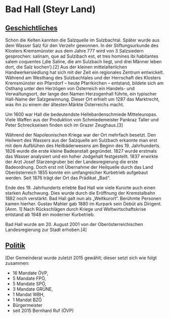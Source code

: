 # Bad Hall (Steyr Land)

## [Geschichtliches](https://de.wikipedia.org/wiki/Bad_Hall)
Schon die Kelten kannten die Salzquelle im Sulzbachtal. Später wurde aus dem Wasser Salz für den Verzehr gewonnen. In der Stiftungsurkunde des Klosters Kremsmünster aus dem Jahre 777 wird von 3 Salzsiedern gesprochen: salinam, que ad Sulzibach est, et tres homines ibi habitantes salem coquentes (‚die Saline, die am Sulzbach liegt, und drei Männer leben dort, die Salz kochen‘).[2] Aus der kleinen mittelalterlichen Handwerkersiedlung hat sich mit der Zeit ein regionales Zentrum entwickelt. Während am Westhang des Sulzbachtales und der Herrschaft des Klosters Kremsmünster ein Pfarrdorf – heute Pfarrkirchen – entstand, bildete sich am Osthang unter den Herzögen von Österreich ein Handels- und Verwaltungsort, der lange den Namen Herzogenhall führte, ein typischer Hall-Name der Salzgewinnung. Dieser Ort erhielt um 1287 das Marktrecht, was ihn zu einem der ältesten Märkte Österreichs macht.

Um 1600 war Hall die bedeutendste Hellebardenschmiede Mitteleuropas. Viele Waffen aus der Produktion von Schmiedemeister Pankraz Taller und Peter Schreckseisen finden sich im Grazer Zeughaus.[3]

Während der Napoleonischen Kriege war der Ort mehrfach besetzt. Den Heilwert des Wassers aus der Salzquelle am Sulzbach erkannte man erst mit dem Aufblühen des Heilbäderwesens am Beginn des 19. Jahrhunderts. 1826 wurde die erste kleine Badeanstalt gegründet. 1827 wurde erstmals das Wasser analysiert und ein hoher Jodgehalt festgestellt. 1837 erwirkte der Arzt Josef Starzengruber bei der Landesregierung die erste Badeordnung. Doch erst mit Übernahme der Heilquelle durch das Land Oberösterreich 1855 konnte ein umfangreicher Kurbetrieb aufgebaut werden. Seit 1876 trägt der Ort das Prädikat „Bad“.

Ende des 19. Jahrhunderts erlebte Bad Hall wie viele Kurorte auch einen starken Aufschwung. Dies wurde durch die Eröffnung der Kremstalbahn 1882 noch verstärkt. Bad Hall galt nun als „Weltkurort“. Berühmte Personen kamen hierher. Gustav Mahler gab 1880 im Kurpark sein Debüt als Dirigent.[Anm. 1] Nach Rückschlägen durch Kriege und Weltwirtschaftskrise entstand ab 1948 ein moderner Kurbetrieb.

Bad Hall wurde am 20. August 2001 von der Oberösterreichischen Landesregierung zur Stadt erhoben.[4]

## [Politik](https://de.wikipedia.org/wiki/Bad_Hall)
[Der Gemeinderat wurde zuletzt 2015 gewählt; dieser setzt sich wie folgt zusammen:

- 16 Mandate ÖVP,
- 5 Mandate FPÖ,
- 5 Mandate SPÖ,
- 3 Mandate GRÜNE,
- 1 Mandat WBH,
- 1 Mandat BZÖ
- Bürgermeister
- seit 2015 Bernhard Ruf (ÖVP)
